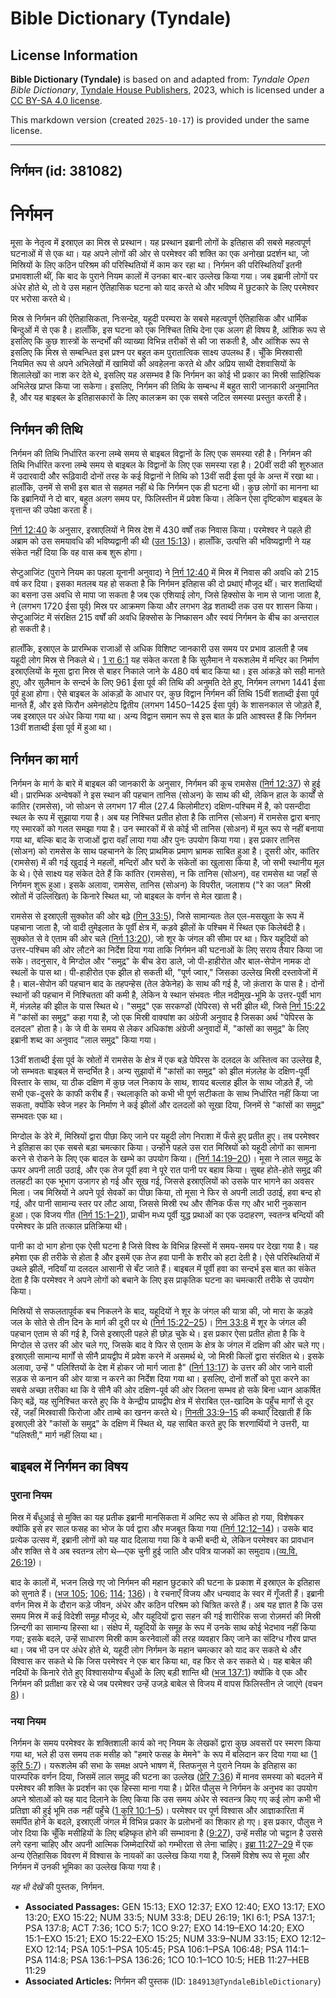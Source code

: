 # Bible Dictionary (Tyndale)

## License Information

**Bible Dictionary (Tyndale)** is based on and adapted from: _Tyndale Open Bible Dictionary_, [Tyndale House Publishers](https://tyndaleopenresources.com/), 2023, which is licensed under a [CC BY-SA 4.0 license](https://creativecommons.org/licenses/by-sa/4.0/legalcode.en).

This markdown version (created `2025-10-17`) is provided under the same license.



--------------------------------

## निर्गमन (id: 381082)

निर्गमन
=======

मूसा के नेतृत्व में इस्राएल का मिस्र से प्रस्थान। यह प्रस्थान इब्रानी लोगों के इतिहास की सबसे महत्वपूर्ण घटनाओं में से एक था। यह अपने लोगों की ओर से परमेश्वर की शक्ति का एक अनोखा प्रदर्शन था, जो मिस्रियों के लिए कठिन परिश्रम की परिस्थितियों में काम कर रहा था। निर्गमन की परिस्थितियाँ इतनी प्रभावशाली थीं, कि बाद के पुराने नियम कालों में उनका बार\-बार उल्लेख किया गया। जब इब्रानी लोगों पर अंधेर होते थे, तो वे उस महान ऐतिहासिक घटना को याद करते थे और भविष्य में छुटकारे के लिए परमेश्वर पर भरोसा करते थे।

मिस्र से निर्गमन की ऐतिहासिकता, निःसन्देह, यहूदी परम्परा के सबसे महत्वपूर्ण ऐतिहासिक और धार्मिक बिन्दुओं में से एक है। हालाँकि, इस घटना को एक निश्चित तिथि देना एक अलग ही विषय है, आंशिक रूप से इसलिए कि कुछ शास्त्रों के सन्दर्भों की व्याख्या विभिन्न तरीकों से की जा सकती है, और आंशिक रूप से इसलिए कि मिस्र से सम्बन्धित इस प्रश्न पर बहुत कम पुरातात्विक साक्ष्य उपलब्ध हैं। चूँकि मिस्रवासी नियमित रूप से अपने अभिलेखों में खामियों की अवहेलना करते थे और अप्रिय साथी देशवासियों के शिलालेखों का नाश कर देते थे, इसलिए यह असम्भव है कि निर्गमन का कोई भी प्रकार का मिस्री साहित्यिक अभिलेख प्राप्त किया जा सकेगा। इसलिए, निर्गमन की तिथि के सम्बन्ध में बहुत सारी जानकारी अनुमानित है, और यह बाइबल के इतिहासकारों के लिए कालक्रम का एक सबसे जटिल समस्या प्रस्तुत करती है।

निर्गमन की तिथि
---------------

निर्गमन की तिथि निर्धारित करना लम्बे समय से बाइबल विद्वानों के लिए एक समस्या रही है। निर्गमन की तिथि निर्धारित करना लम्बे समय से बाइबल के विद्वानों के लिए एक समस्या रहा है। 20वीं सदी की शुरुआत में उदारवादी और रूढ़िवादी दोनों तरह के कई विद्वानों ने तिथि को 13वीं सदी ईसा पूर्व के अन्त में रखा था। हालाँकि, उनमें से सभी इस बात से सहमत नहीं थे कि निर्गमन एक ही घटना थी। कुछ लोगों का मानना था कि इब्रानियों ने दो बार, बहुत अलग समय पर, फिलिस्तीन में प्रवेश किया। लेकिन ऐसा दृष्टिकोण बाइबल के वृत्तान्त की उपेक्षा करता है।

[निर्ग 12:40](https://ref.ly/Exod12:40) के अनुसार, इस्राएलियों ने मिस्र देश में 430 वर्षों तक निवास किया। परमेश्वर ने पहले ही अब्राम को उस समयावधि की भविष्यद्वानी की थी ([उत 15:13](https://ref.ly/Gen15:13))। हालाँकि, उत्पत्ति की भविष्यद्वाणी ने यह संकेत नहीं दिया कि वह वास कब शुरू होगा।

सेप्टुआजिंट (पुराने नियम का पहला यूनानी अनुवाद) ने [निर्ग 12:40](https://ref.ly/Exod12:40) में मिस्र में निवास की अवधि को 215 वर्ष कर दिया। इसका मतलब यह हो सकता है कि निर्गमन इतिहास की दो प्रथाएं मौजूद थीं। चार शताब्दियों का बसना उस अवधि से मापा जा सकता है जब एक एशियाई लोग, जिसे हिक्सोस के नाम से जाना जाता है, ने (लगभग 1720 ईसा पूर्व) मिस्र पर आक्रमण किया और लगभग डेढ़ शताब्दी तक उस पर शासन किया। सेप्टुआजिंट में संरक्षित 215 वर्षों की अवधि हिक्सोस के निष्कासन और स्वयं निर्गमन के बीच का अन्तराल हो सकती है।

हालाँकि, इस्राएल के प्रारम्भिक राजाओं से अधिक विशिष्ट जानकारी उस समय पर प्रभाव डालती है जब यहूदी लोग मिस्र से निकले थे। [1 रा 6:1](https://ref.ly/1Kgs6:1) यह संकेत करता है कि सुलैमान ने यरूशलेम में मन्दिर का निर्माण इस्राएलियों के मूसा द्वारा मिस्र से बाहर निकाले जाने के 480 वर्ष बाद किया था। इस आंकड़े को सही मानते हुए, और सुलैमान के सन्दर्भ के लिए 961 ईसा पूर्व की तिथि की अनुमति देते हुए, निर्गमन लगभग 1441 ईसा पूर्व हुआ होगा। ऐसे बाइबल के आंकड़ों के आधार पर, कुछ विद्वान निर्गमन की तिथि 15वीं शताब्दी ईसा पूर्व मानते हैं, और इसे फिरौन अमेनहोटेप द्वितीय (लगभग 1450–1425 ईसा पूर्व) के शासनकाल से जोड़ते हैं, जब इस्राएल पर अंधेर किया गया था। अन्य विद्वान समान रूप से इस बात के प्रति आश्वस्त हैं कि निर्गमन 13वीं शताब्दी ईसा पूर्व में हुआ था।

निर्गमन का मार्ग
----------------

निर्गमन के मार्ग के बारे में बाइबल की जानकारी के अनुसार, निर्गमन की कूच रामसेस ([निर्ग 12:37](https://ref.ly/Exod12:37)) से हुई थी। प्रारम्भिक अन्वेषकों ने इस स्थान की पहचान तानिस (सोअन) के साथ की थी, लेकिन हाल के कार्यों से कांतिर (रामसेस), जो सोअन से लगभग 17 मील (27\.4 किलोमीटर) दक्षिण\-पश्चिम में है, को पसन्दीदा स्थल के रूप में सुझाया गया है। अब यह निश्चित प्रतीत होता है कि तानिस (सोअन) में रामसेस द्वारा बनाए गए स्मारकों को गलत समझा गया है। उन स्मारकों में से कोई भी तानिस (सोअन) में मूल रूप से नहीं बनाया गया था, बल्कि बाद के राजाओं द्वारा वहाँ लाया गया और पुनः उपयोग किया गया। इस प्रकार तानिस (सोअन) को रामसेस के साथ पहचानने के लिए प्राथमिक प्रमाण भ्रामक साबित हुआ है। दूसरी ओर, कांतिर (रामसेस) में की गई खुदाई ने महलों, मन्दिरों और घरों के संकेतों का खुलासा किया है, जो सभी स्थानीय मूल के थे। ऐसे साक्ष्य यह संकेत देते हैं कि कांतिर (रामसेस), न कि तानिस (सोअन), वह रामसेस था जहाँ से निर्गमन शुरू हुआ। इसके अलावा, रामसेस, तानिस (सोअन) के विपरीत, जलाशय ("रे का जल" मिस्री स्रोतों में उल्लिखित) के किनारे स्थित था, जो बाइबल के वर्णन से मेल खाता है।

रामसेस से इस्राएली सुक्कोत की ओर बढ़े ([गिन 33:5](https://ref.ly/Num33:5)), जिसे सामान्यतः तेल एल\-मसखुता के रूप में पहचाना जाता है, जो वादी तुमेइलात के पूर्वी क्षेत्र में, कड़वे झीलों के पश्चिम में स्थित एक किलेबंदी है। सुक्कोत से वे एताम की ओर चले ([निर्ग 13:20](https://ref.ly/Exod13:20)), जो शूर के जंगल की सीमा पर था। फिर यहूदियों को उत्तर\-पश्चिम की ओर लौटने का निर्देश दिया गया ताकि निर्गमन की घटनाओं के लिए सराय तैयार किया जा सके। तदनुसार, वे मिग्दोल और "समुद्र" के बीच डेरा डाले, जो पी\-हाहीरोत और बाल\-सेपोन नामक दो स्थलों के पास था। पी\-हाहीरोत एक झील हो सकती थी, "पूर्ण ज्वार," जिसका उल्लेख मिस्री दस्तावेजों में है। बाल\-सेपोन की पहचान बाद के तहपन्हेस (तेल डेफेनेह) के साथ की गई है, जो क़ंतारा के पास है। दोनों स्थानों की पहचान में निश्चितता की कमी है, लेकिन ये स्थान संभवतः नील नदीमुख\-भूमि के उत्तर\-पूर्वी भाग में, मंज़लेह की झील के पास स्थित थे। "समुद्र" एक सरकण्डों (पेपिरस) से भरी झील थी, जिसे [निर्ग 15:22](https://ref.ly/Exod15:22) में "कांसों का समुद्र" कहा गया है, जो एक मिस्री वाक्यांश का अंग्रेजी अनुवाद है जिसका अर्थ "पेपिरस के दलदल" होता है। के जे वी के समय से लेकर अधिकांश अंग्रेजी अनुवादों में, "कांसों का समुद्र" के लिए इब्रानी शब्द का अनुवाद "लाल समुद्र" किया गया।

13वीं शताब्दी ईसा पूर्व के स्रोतों में रामसेस के क्षेत्र में एक बड़े पेपिरस के दलदल के अस्तित्व का उल्लेख है, जो सम्भवतः बाइबल में सन्दर्भित है। अन्य सुझावों में "कांसों का समुद्र" को झील मंज़लेह के दक्षिण\-पूर्वी विस्तार के साथ, या ठीक दक्षिण में कुछ जल निकाय के साथ, शायद बल्लाह झील के साथ जोड़ते हैं, जो सभी एक\-दूसरे के काफी करीब हैं। स्थलाकृति को कभी भी पूर्ण सटीकता के साथ निर्धारित नहीं किया जा सकता, क्योंकि स्वेज नहर के निर्माण ने कई झीलों और दलदलों को सूखा दिया, जिनमें से "कांसों का समुद्र" सम्भवतः एक था।

मिग्दोल के डेरे में, मिस्रियों द्वारा पीछा किए जाने पर यहूदी लोग निराशा में फँसे हुए प्रतीत हुए। तब परमेश्वर ने इतिहास का एक सबसे बड़ा चमत्कार किया। उन्होंने पहले उस रात मिस्रियों को यहूदी लोगों का सामना करने से रोकने के लिए एक बादल के खम्भे का उपयोग किया। ([निर्ग 14:19–20](https://ref.ly/Exod14:19-Exod14:20))। मूसा ने लाल समुद्र के ऊपर अपनी लाठी उठाई, और एक तेज पूर्वी हवा ने पूरे रात पानी पर बहाव किया। सुबह होते\-होते समुद्र की तलहटी का एक भूभाग उजागर हो गई और सूख गई, जिससे इस्राएलियों को उसके पार भागने का अवसर मिला। जब मिस्रियों ने अपने पूर्व सेवकों का पीछा किया, तो मूसा ने फिर से अपनी लाठी उठाई, हवा बन्द हो गई, और पानी सामान्य स्तर पर लौट आया, जिससे मिस्री रथ और सैनिक फँस गए और भारी नुकसान हुआ। एक विजय गीत ([निर्ग 15:1–21](https://ref.ly/Exod15:1-Exod15:21)), प्राचीन मध्य पूर्वी युद्ध प्रथाओं का एक उदाहरण, स्वतन्त्र बन्दियों की परमेश्वर के प्रति तत्काल प्रतिक्रिया थी।

पानी का दो भाग होना एक ऐसी घटना है जिसे विश्व के विभिन्न हिस्सों में समय\-समय पर देखा गया है। यह हमेशा एक ही तरीके से होता है और इसमें एक तेज हवा पानी के शरीर को हटा देती है। ऐसे परिस्थितियों में उथले झीलें, नदियाँ या दलदल आसानी से बँट जाते हैं। बाइबल में पूर्वी हवा का सन्दर्भ इस बात का संकेत देता है कि परमेश्वर ने अपने लोगों को बचाने के लिए इस प्राकृतिक घटना का चमत्कारी तरीके से उपयोग किया।

मिस्रियों से सफलतापूर्वक बच निकलने के बाद, यहूदियों ने शूर के जंगल की यात्रा की, जो मारा के कड़वे जल के सोते से तीन दिन के मार्ग की दूरी पर थे ([निर्ग 15:22–25](https://ref.ly/Exod15:22-Exod15:25))। [गिन 33:8](https://ref.ly/Num33:8) में शूर के जंगल की पहचान एताम से की गई है, जिसे इस्राएली पहले ही छोड़ चुके थे। इस प्रकार ऐसा प्रतीत होता है कि वे मिग्दोल से उत्तर की ओर चले गए, जिसके बाद वे फिर से एताम के क्षेत्र के जंगल में दक्षिण की ओर चले गए। इस्राएली सामान्य मार्गों से सीनै प्रायद्वीप में प्रवेश करने में असमर्थ थे, जो मिस्री किलों द्वारा संरक्षित थे। इसके अलावा, उन्हें " पलिश्तियों के देश में होकर जो मार्ग जाता है" ([निर्ग 13:17](https://ref.ly/Exod13:17)) के उत्तर की ओर जाने वाली सड़क से कनान की ओर यात्रा न करने का निर्देश दिया गया था। इसलिए, दोनों शर्तों को पूरा करने का सबसे अच्छा तरीका था कि वे सीनै की ओर दक्षिण\-पूर्व की ओर जितना सम्भव हो सके बिना ध्यान आकर्षित किए बढ़ें, यह सुनिश्चित करते हुए कि वे केन्द्रीय प्रायद्वीप क्षेत्र में सेराबित एल\-खादिम के पहुँच मार्गों से दूर रहें, जहाँ मिस्रवासी फिरोजा और ताम्बे का खनन करते थे। [गिनती 33:9–15](https://ref.ly/Num33:9-Num33:15) की कथाएँ दिखाती हैं कि इस्राएली डेरे "कांसों के समुद्र" के दक्षिण में स्थित थे, यह साबित करते हुए कि शरणार्थियों ने उत्तरी, या "पलिश्ती," मार्ग नहीं लिया था।

बाइबल में निर्गमन का विषय
-------------------------

### पुराना नियम

मिस्र में बँधुआई से मुक्ति का यह प्रतीक इब्रानी मानसिकता में अमिट रूप से अंकित हो गया, विशेषकर क्योंकि इसे हर साल फसह का भोज के पर्व द्वारा और मजबूत किया गया ([निर्ग 12:12–14](https://ref.ly/Exod12:12-Exod12:14))। उसके बाद प्रत्येक उत्सव में, इब्रानी लोगों को यह याद दिलाया गया कि वे कभी बन्दी थे, लेकिन परमेश्वर का प्रावधान और शक्ति से वे अब स्वतन्त्र लोग थे—एक चुनी हुई जाति और पवित्र याजकों का समुदाय।([व्य.वि. 26:19](https://ref.ly/Deut26:19))।

बाद के कालों में, भजन लिखे गए जो निर्गमन की महान छुटकारे की घटना के प्रकाश में इस्राएल के इतिहास को सुनाते हैं। ([भज 105](https://ref.ly/Ps105:1-Ps105:45); [106](https://ref.ly/Ps106:1-Ps106:48); [114](https://ref.ly/Ps114:1-Ps114:8); [136](https://ref.ly/Ps136:1-Ps136:26))। वे रचनाएँ विजय और धन्यवाद के स्वर में गूँजती हैं। इब्रानी वर्णन मिस्र में के दौरान कड़े जीवन, अंधेर और कठिन परिश्रम को चित्रित करते हैं। अब यह ज्ञात है कि उस समय मिस्र में कई विदेशी समूह मौजूद थे, और यहूदियों द्वारा सहन की गई शारीरिक सजा रोज़मर्रा की मिस्री ज़िन्दगी का सामान्य हिस्सा था। संक्षेप में, यहूदियों के समूह के रूप में उनके साथ कोई भेदभाव नहीं किया गया; इसके बदले, उन्हें साधारण मिस्री काम करनेवालों की तरह व्यवहार किए जाने का संदिग्ध गौरव प्राप्त था। जब भी उन पर अंधेर होते थे, यहूदी लोग निर्गमन के महान चमत्कार को याद कर सकते थे और विश्वास कर सकते थे कि जिस परमेश्वर ने एक बार किया था, वह फिर से कर सकते थे। यह बाबेल की नदियों के किनारे रोते हुए विश्वासयोग्य बँधुओं के लिए बड़ी शान्ति थी ([भज 137:1](https://ref.ly/Ps137:1)) क्योंकि वे एक और निर्गमन की प्रतीक्षा कर रहे थे जब परमेश्वर उन्हें उजड़े बाबेल से विजय में वापस फिलिस्तीन ले जाएंगे (वचन [8](https://ref.ly/Ps137:8))।

### नया नियम

निर्गमन के समय परमेश्वर के शक्तिशाली कार्य को नए नियम के लेखकों द्वारा कुछ अवसरों पर स्मरण किया गया था, भले ही उस समय तक मसीह को "हमारे फसह के मेमने" के रूप में बलिदान कर दिया गया था ([1 कुरि 5:7](https://ref.ly/1Cor5:7))। यरूशलेम की सभा के समक्ष अपने भाषण में, स्तिफनुस ने पुराने नियम के इतिहास का पारम्परिक वर्णन दिया, जिसमें लाल समुद्र की घटना का उल्लेख ([प्रेरि 7:36](https://ref.ly/Acts7:36)) में मानव समस्या को बदलने में परमेश्वर की शक्ति के प्रदर्शन का एक हिस्सा माना गया है। प्रेरित पौलुस ने निर्गमन के अनुभव का उपयोग अपने श्रोताओं को यह याद दिलाने के लिए किया कि उस समय अंधेर से स्वतन्त्र किए गए कई लोग कभी भी प्रतिज्ञा की हुई भूमि तक नहीं पहुँचे ([1 कुरि 10:1–5](https://ref.ly/1Cor10:1-1Cor10:5))। परमेश्वर पर पूर्ण विश्वास और आज्ञाकारिता में समर्पित होने के बदले, इस्राएली जंगल में विभिन्न प्रकार के प्रलोभनों का शिकार हो गए। इस प्रकार, पौलुस ने जोर दिया कि चूँकि मसीहियों के लिए बहिष्कृत होने की सम्भावना है ([9:27](https://ref.ly/1Cor9:27)), उन्हें मसीह जो चट्टान है उससे लगे रहना चाहिए और अपनी आत्मिक जिम्मेदारियों को गम्भीरता से लेना चाहिए। [इब्रा 11:27–29](https://ref.ly/Heb11:27-Heb11:29) में एक अन्य ऐतिहासिक विवरण में विश्वास के नायकों का उल्लेख किया गया है, जिसमें विशेष रूप से मूसा और निर्गमन में उनकी भूमिका का उल्लेख किया गया है।

*यह भी देखें* की पुस्तक, निर्गमन.

* **Associated Passages:** GEN 15:13; EXO 12:37; EXO 12:40; EXO 13:17; EXO 13:20; EXO 15:22; NUM 33:5; NUM 33:8; DEU 26:19; 1KI 6:1; PSA 137:1; PSA 137:8; ACT 7:36; 1CO 5:7; 1CO 9:27; EXO 14:19–EXO 14:20; EXO 15:1–EXO 15:21; EXO 15:22–EXO 15:25; NUM 33:9–NUM 33:15; EXO 12:12–EXO 12:14; PSA 105:1–PSA 105:45; PSA 106:1–PSA 106:48; PSA 114:1–PSA 114:8; PSA 136:1–PSA 136:26; 1CO 10:1–1CO 10:5; HEB 11:27–HEB 11:29
* **Associated Articles:** निर्गमन की पुस्तक  (ID: `184913@TyndaleBibleDictionary`)

